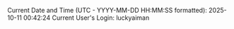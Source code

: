 Current Date and Time (UTC - YYYY-MM-DD HH:MM:SS formatted): 2025-10-11 00:42:24
Current User's Login: luckyaiman
